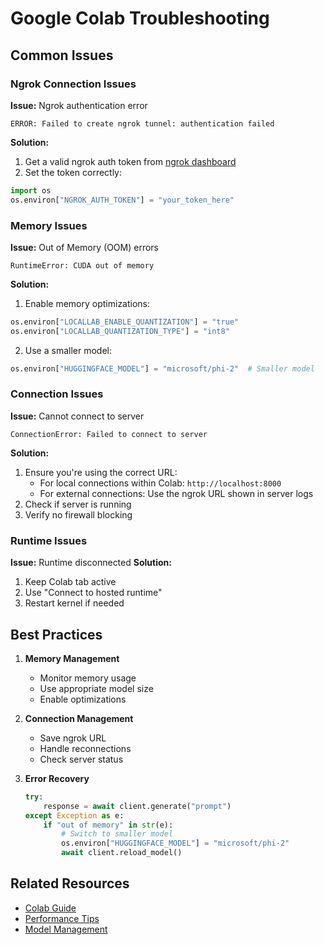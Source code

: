 # Google Colab Troubleshooting

## Common Issues

### Ngrok Connection Issues

**Issue:** Ngrok authentication error
```
ERROR: Failed to create ngrok tunnel: authentication failed
```
**Solution:**
1. Get a valid ngrok auth token from [ngrok dashboard](https://dashboard.ngrok.com)
2. Set the token correctly:
```python
import os
os.environ["NGROK_AUTH_TOKEN"] = "your_token_here"
```

### Memory Issues

**Issue:** Out of Memory (OOM) errors
```
RuntimeError: CUDA out of memory
```
**Solution:**
1. Enable memory optimizations:
```python
os.environ["LOCALLAB_ENABLE_QUANTIZATION"] = "true"
os.environ["LOCALLAB_QUANTIZATION_TYPE"] = "int8"
```
2. Use a smaller model:
```python
os.environ["HUGGINGFACE_MODEL"] = "microsoft/phi-2"  # Smaller model
```

### Connection Issues

**Issue:** Cannot connect to server
```
ConnectionError: Failed to connect to server
```
**Solution:**
1. Ensure you're using the correct URL:
   - For local connections within Colab: `http://localhost:8000`
   - For external connections: Use the ngrok URL shown in server logs
2. Check if server is running
3. Verify no firewall blocking

### Runtime Issues

**Issue:** Runtime disconnected
**Solution:**
1. Keep Colab tab active
2. Use "Connect to hosted runtime"
3. Restart kernel if needed

## Best Practices

1. **Memory Management**
   - Monitor memory usage
   - Use appropriate model size
   - Enable optimizations

2. **Connection Management**
   - Save ngrok URL
   - Handle reconnections
   - Check server status

3. **Error Recovery**
   ```python
   try:
       response = await client.generate("prompt")
   except Exception as e:
       if "out of memory" in str(e):
           # Switch to smaller model
           os.environ["HUGGINGFACE_MODEL"] = "microsoft/phi-2"
           await client.reload_model()
   ```

## Related Resources

- [Colab Guide](./README.md)
- [Performance Tips](../features/performance.md)
- [Model Management](../features/models.md)
